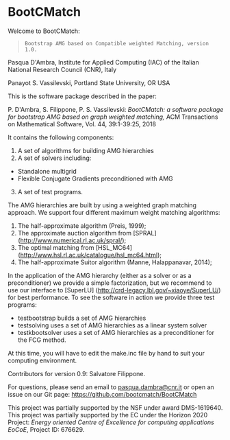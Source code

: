 # BootCMatch
Welcome to BootCMatch:
>     Bootstrap AMG based on Compatible weighted Matching, version 1.0.

Pasqua D'Ambra, Institute for Applied Computing (IAC) of the Italian National Research Council (CNR), Italy

Panayot S. Vassilevski, Portland State University, OR USA

This is the software package described in the paper:

P. D'Ambra, S. Filippone, P. S. Vassilevski: *BootCMatch: a software package for bootstrap AMG based on graph weighted matching,*
ACM Transactions on Mathematical Software, Vol. 44, 39:1-39:25, 2018

It contains the following components: 
1. A set of algorithms for building AMG hierarchies
2. A set of solvers including: 
  * Standalone multigrid
  * Flexible Conjugate Gradients preconditioned with AMG
3. A set of test programs.

The AMG hierarchies are built by using a weighted graph matching approach. We support four different maximum weight matching algorithms:
1. The half-approximate algorithm (Preis, 1999);
2. The approximate auction algorithm from [SPRAL] (http://www.numerical.rl.ac.uk/spral/);
3. The optimal matching from [HSL_MC64] (http://www.hsl.rl.ac.uk/catalogue/hsl_mc64.html);
4. The half-approximate Suitor algorithm (Manne, Halappanavar, 2014); 

In the application of the AMG hierarchy (either as a solver or as a preconditioner) we provide a simple factorization, but we recommend to use our interface to [SuperLU] (http://crd-legacy.lbl.gov/~xiaoye/SuperLU/) for best performance.
To see the software in action we provide three test programs:
* testbootstrap     builds a set of AMG hierarchies
* testsolving       uses a set of AMG hierarchies as a linear system solver
* testkbootsolver   uses a set of AMG hierarchies as a preconditioner for the FCG method. 

At this time, you will have to edit the make.inc file by hand to suit your computing environment. 

Contributors for version 0.9:
       Salvatore Filippone. 

For questions, please send an email to pasqua.dambra@cnr.it or open an
issue on our Git page: https://github.com/bootcmatch/BootCMatch

This project was partially supported by the NSF under award DMS-1619640.
This project was partially supported  by the EC under the Horizon 2020
Project: *Energy oriented Centre of Excellence for computing
applications EoCoE*, Project ID: 676629. 
